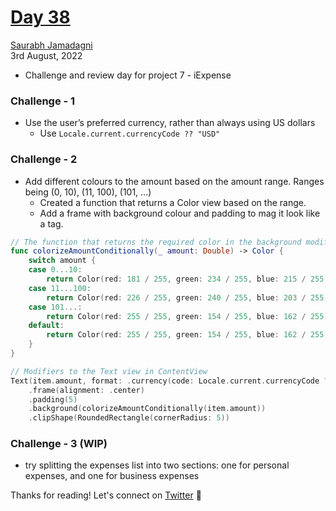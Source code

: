 # [Day 38](https://www.hackingwithswift.com/100/swiftui/38)

[Saurabh Jamadagni](https://github.com/SaurabhJamadagni)<br>
3rd August, 2022

- Challenge and review day for project 7 - iExpense

### Challenge - 1

- Use the user’s preferred currency, rather than always using US dollars
  - Use `Locale.current.currencyCode ?? "USD"`

### Challenge - 2

- Add different colours to the amount based on the amount range. Ranges being (0, 10), (11, 100), (101, ...)
  - Created a function that returns a Color view based on the range.
  - Add a frame with background colour and padding to mag it look like a tag.

```swift
// The function that returns the required color in the background modifier
func colorizeAmountConditionally(_ amount: Double) -> Color {
    switch amount {
    case 0...10:
        return Color(red: 181 / 255, green: 234 / 255, blue: 215 / 255)
    case 11...100:
        return Color(red: 226 / 255, green: 240 / 255, blue: 203 / 255)
    case 101...:
        return Color(red: 255 / 255, green: 154 / 255, blue: 162 / 255)
    default:
        return Color(red: 255 / 255, green: 154 / 255, blue: 162 / 255)
    }
}

// Modifiers to the Text view in ContentView
Text(item.amount, format: .currency(code: Locale.current.currencyCode ?? "USD"))
    .frame(alignment: .center)
    .padding(5)
    .background(colorizeAmountConditionally(item.amount))
    .clipShape(RoundedRectangle(cornerRadius: 5))
```

### Challenge - 3 (WIP)

- try splitting the expenses list into two sections: one for personal expenses, and one for business expenses

Thanks for reading! Let's connect on [Twitter](https://twitter.com/Saura6hJ) 👋
